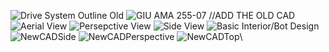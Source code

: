 
![Drive System Outline Old](https://github.com/user-attachments/assets/b96a78c6-4297-498c-994e-0e1dda4c8636)
![GIU AMA 255-07](https://github.com/user-attachments/assets/61478399-59d9-4028-b6a7-e34993be9eec)
//ADD THE OLD CAD
![Aerial View](https://github.com/user-attachments/assets/5454442d-fc99-4a5a-bfd6-e24f5ef49439)
![Persepctive View](https://github.com/user-attachments/assets/ed0d26ca-7a65-4e10-84de-64b0c316ed3e)
![Side View](https://github.com/user-attachments/assets/d495011e-51d0-402a-aab9-b334528414fe)
![Basic Interior/Bot Design](https://github.com/user-attachments/assets/40372435-681d-44c5-b181-f1484e6b251e)
![NewCADSide](https://github.com/user-attachments/assets/40102126-7a22-4e79-b542-a92e5180d971)
![NewCADPerspective](https://github.com/user-attachments/assets/bf522dfc-318f-48a3-ba34-519c67d400a3)
![NewCADTop](https://github.com/user-attachments/assets/1e1428e9-d545-448b-97cf-dd8a4a1819c4)\


